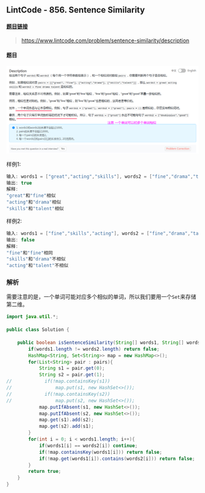 ## LintCode - 856. Sentence Similarity

#### [题目链接](https://www.lintcode.com/problem/sentence-similarity/description)

> https://www.lintcode.com/problem/sentence-similarity/description

#### 题目

![856_t.png](images/856_t.png)

样例1:

```java
输入: words1 = ["great","acting","skills"], words2 = ["fine","drama","talent"] and pairs = [["great","fine"],["drama","acting"],["skills","talent"]]
输出: true
解释:
"great"和"fine"相似
"acting"和"drama"相似
"skills"和"talent"相似
```

样例2:

```java
输入: words1 = ["fine","skills","acting"], words2 = ["fine","drama","talent"] and pairs = [["great","fine"],["drama","acting"],["skills","talent"]]
输出: false
解释:
"fine"和"fine"相同
"skills"和"drama"不相似
"acting"和"talent"不相似
```

### 解析

需要注意的是，一个单词可能对应多个相似的单词，所以我们要用一个`Set`来存储第二维。

```java
import java.util.*;

public class Solution {

    public boolean isSentenceSimilarity(String[] words1, String[] words2, List<List<String>> pairs) {
        if(words1.length != words2.length) return false;
        HashMap<String, Set<String>> map = new HashMap<>();
        for(List<String> pair : pairs){
            String s1 = pair.get(0);
            String s2 = pair.get(1);
//            if(!map.containsKey(s1))
//                map.put(s1, new HashSet<>());
//            if(!map.containsKey(s2))
//                map.put(s2, new HashSet<>());
            map.putIfAbsent(s1, new HashSet<>());
            map.putIfAbsent(s2, new HashSet<>());
            map.get(s1).add(s2);
            map.get(s2).add(s1);
        }
        for(int i = 0; i < words1.length; i++){
            if(words1[i] == words2[i]) continue;
            if(!map.containsKey(words1[i])) return false;
            if(!map.get(words1[i]).contains(words2[i])) return false;
        }
        return true;
    }
}
```

